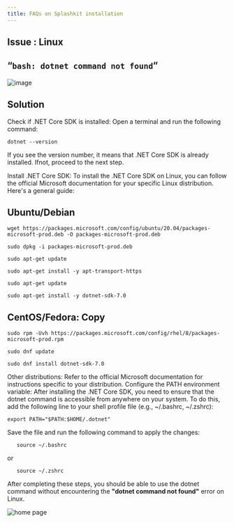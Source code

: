 ```yaml
---
title: FAQs on Splashkit installation
---
```


## Issue : Linux

## “`bash: dotnet command not found`”

![image](https://i.imgur.com/tD5BUgD.png)

## Solution

Check if .NET Core SDK is installed: Open a terminal and run the following command:

```shell
dotnet --version
```

If you see the version number, it means that .NET Core SDK is already installed. Ifnot, proceed to
the next step.

Install .NET Core SDK: To install the .NET Core SDK on Linux, you can follow the official Microsoft
documentation for your specific Linux distribution. Here's a general guide:

## Ubuntu/Debian

```shell
wget https://packages.microsoft.com/config/ubuntu/20.04/packages-microsoft-prod.deb -O packages-microsoft-prod.deb
```

```shell
sudo dpkg -i packages-microsoft-prod.deb
```

```shell
sudo apt-get update
```

```shell
sudo apt-get install -y apt-transport-https
```

```shell
sudo apt-get update
```

```shell
sudo apt-get install -y dotnet-sdk-7.0
```

## CentOS/Fedora: Copy

```shell
sudo rpm -Uvh https://packages.microsoft.com/config/rhel/8/packages-microsoft-prod.rpm
```

```shell
sudo dnf update
```

```shell
sudo dnf install dotnet-sdk-7.0
```

Other distributions: Refer to the official Microsoft documentation for instructions specific to your
distribution. Configure the PATH environment variable: After installing the .NET Core SDK, you need
to ensure that the dotnet command is accessible from anywhere on your system. To do this, add the
following line to your shell profile file (e.g., ~/.bashrc, ~/.zshrc):

```shell
export PATH="$PATH:$HOME/.dotnet"
```

Save the file and run the following command to apply the changes:

```shell
   source ~/.bashrc
```

or

```shell
   source ~/.zshrc
```

After completing these steps, you should be able to use the dotnet command without encountering the
**"dotnet command not found"** error on Linux.

![home page](https://i.imgur.com/Xz3R5v5.png)
